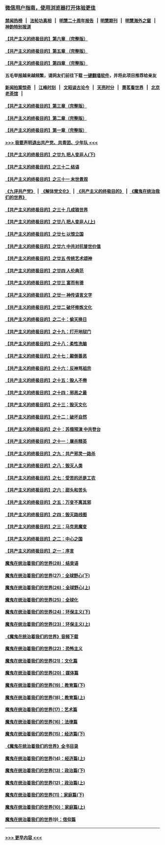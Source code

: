 ### [微信用户指南，使用浏览器打开体验更佳](https://github.com/gfw-breaker/banned-news1/blob/master/indexes/wechat-guide.md?t=0)
#### [禁闻热榜](热点新闻.md?t=0)  &nbsp;&nbsp;|&nbsp;&nbsp; [法轮功真相](https://github.com/gfw-breaker/truth/blob/master/README.md?t=0) &nbsp;&nbsp;|&nbsp;&nbsp; [明慧二十周年报告](https://github.com/gfw-breaker/mh-reports/blob/master/README.md?t=0) &nbsp;&nbsp;|&nbsp;&nbsp;[明慧期刊](https://github.com/gfw-breaker/mh-qikan) &nbsp;&nbsp;|&nbsp;&nbsp; [明慧海外之窗](https://github.com/gfw-breaker/mh-news/blob/master/README.md?t=0) &nbsp;&nbsp;|&nbsp;&nbsp; [神韵特别报道](https://github.com/gfw-breaker/mh-news/blob/master/shenyun.md?t=0)
#### [【共产主义的终极目的】第六章 （完整版）](../pages/nsc422/n11428913.md?t=02032002) 
#### [【共产主义的终极目的】第五章 （完整版）](../pages/nsc422/n11428912.md?t=02032002) 
#### [【共产主义的终极目的】第四章 （完整版）](../pages/nsc422/n11428907.md?t=02032002) 
#### 五毛举报越来越频繁，请网友们前往下载 [一键翻墙软件](https://github.com/gfw-breaker/ssr-accounts)，并将此项目推荐给亲友
#### [新闻拍案惊奇](https://github.com/gfw-breaker/banned-news1/blob/master/pages/link4.md) &nbsp;&nbsp;|&nbsp;&nbsp; [江峰时刻](https://github.com/gfw-breaker/banned-news1/blob/master/pages/link4.md) &nbsp;&nbsp;|&nbsp;&nbsp; [文昭谈古论今](https://github.com/gfw-breaker/banned-news1/blob/master/pages/link4.md) &nbsp;&nbsp;|&nbsp;&nbsp; [天亮时分](https://github.com/gfw-breaker/banned-news1/blob/master/pages/link4.md) &nbsp;&nbsp;|&nbsp;&nbsp; [萧茗看世界](https://github.com/gfw-breaker/banned-news1/blob/master/pages/link4.md) &nbsp;&nbsp;|&nbsp;&nbsp; [北京老茶馆](https://github.com/gfw-breaker/banned-news1/blob/master/pages/link4.md) &nbsp;&nbsp;|&nbsp;&nbsp; 
#### [【共产主义的终极目的】第三章（完整版）](../pages/nsc422/n11428848.md?t=02032002) 
#### [【共产主义的终极目的】第二章（完整版）](../pages/nsc422/n11428831.md?t=02032002) 
#### [【共产主义的终极目的】第一章（完整版）](../pages/nsc422/n11417651.md?t=02032002) 
#### [>>> 我要声明退出共产党、共青团、少年队 <<<](https://github.com/begood0513/goodnews/blob/master/quit/letter.md) 
#### [【共产主义的终极目的】之廿九 把人变非人(下)](../pages/nsc422/n11344140.md?t=02032002) 
#### [【共产主义的终极目的】之三十二 结语](../pages/nsc422/n11360535.md?t=02032002) 
#### [【共产主义的终极目的】之三十一 末世景观](../pages/nsc422/n11351129.md?t=02032002) 
#### [《九评共产党》](https://github.com/begood0513/9ping.md/blob/master/README.md) &nbsp;|&nbsp; [《解体党文化》](../../../../jtdwh.md/blob/master/README.md)  &nbsp;|&nbsp; [《共产主义的终极目的》](../../../../gczydzjmd.md/blob/master/README.md) &nbsp;|&nbsp; [《魔鬼在统治我们的世界》](../../../../mgztzwmdsj.md/blob/master/README.md) 
#### [【共产主义的终极目的】之三十 几成狼世界](../pages/nsc422/n11348280.md?t=02032002) 
#### [【共产主义的终极目的】之廿八 把人变非人(上)](../pages/nsc422/n11340492.md?t=02032002) 
#### [【共产主义的终极目的】之廿七 以恨立国](../pages/nsc422/n11336944.md?t=02032002) 
#### [【共产主义的终极目的】之廿六 中共对抗普世价值](../pages/nsc422/n11324785.md?t=02032002) 
#### [【共产主义的终极目的】之廿五 传统艺术颂神](../pages/nsc422/n11296396.md?t=02032002) 
#### [【共产主义的终极目的】之廿四 人伦典范](../pages/nsc422/n11296397.md?t=02032002) 
#### [【共产主义的终极目的】之廿三 富而有德](../pages/nsc422/n11283598.md?t=02032002) 
#### [【共产主义的终极目的】之廿一 神传语言文字](../pages/nsc422/n11263265.md?t=02032002) 
#### [【共产主义的终极目的】之廿二 破坏修炼文化](../pages/nsc422/n11245728.md?t=02032002) 
#### [【共产主义的终极目的】之二十：偷天换日](../pages/nsc422/n11238846.md?t=02032002) 
#### [【共产主义的终极目的】之十九：打开地狱门](../pages/nsc422/n11206376.md?t=02032002) 
#### [【共产主义的终极目的】之十八：柔性洗脑](../pages/nsc422/n11199994.md?t=02032002) 
#### [【共产主义的终极目的】之十七：颠倒善恶](../pages/nsc422/n11179782.md?t=02032002) 
#### [【共产主义的终极目的】之十六：反神骂祖宗](../pages/nsc422/n11166798.md?t=02032002) 
#### [【共产主义的终极目的】之十五：毁人不倦](../pages/nsc422/n11166792.md?t=02032002) 
#### [【共产主义的终极目的】之十四：邪恶之最](../pages/nsc422/n11150249.md?t=02032002) 
#### [【共产主义的终极目的】之十三：毁灭文化](../pages/nsc422/n11135227.md?t=02032002) 
#### [【共产主义的终极目的】之十二：破坏自然](../pages/nsc422/n11135214.md?t=02032002) 
#### [【共产主义的终极目的】之十：苏俄预演 中共登台](../pages/nsc422/n11118424.md?t=02032002) 
#### [【共产主义的终极目的】之十一：屠杀精英](../pages/nsc422/n11118442.md?t=02032002) 
#### [【共产主义的终极目的】之九：共产邪灵一路杀](../pages/nsc422/n11114139.md?t=02032002) 
#### [【共产主义的终极目的】之八：毁灭人类](../pages/nsc422/n11108503.md?t=02032002) 
#### [【共产主义的终极目的】之七：受苦的还是工农](../pages/nsc422/n11101809.md?t=02032002) 
#### [【共产主义的终极目的】之六：甜头和苦头](../pages/nsc422/n11096971.md?t=02032002) 
#### [【共产主义的终极目的】之五：万变不离其邪](../pages/nsc422/n11091285.md?t=02032002) 
#### [【共产主义的终极目的】之四：毁灭路线图](../pages/nsc422/n11086284.md?t=02032002) 
#### [【共产主义的终极目的】之三：马克思魔变](../pages/nsc422/n11061941.md?t=02032002) 
#### [【共产主义的终极目的】之二：中心之国](../pages/nsc422/n11047728.md?t=02032002) 
#### [【共产主义的终极目的】之一：序言](../pages/nsc422/n11086077.md?t=02032002) 
#### [魔鬼在统治着我们的世界(28)：结束语](../pages/nsc422/n10936246.md?t=02032002) 
#### [魔鬼在统治着我们的世界(27)：全球野心(下)](../pages/nsc422/n10928319.md?t=02032002) 
#### [魔鬼在统治着我们的世界(26)：全球野心(上)](../pages/nsc422/n10900318.md?t=02032002) 
#### [魔鬼在统治着我们的世界(25)：全球化](../pages/nsc422/n10788205.md?t=02032002) 
#### [魔鬼在统治着我们的世界(24)：环保主义(下)](../pages/nsc422/n10695307.md?t=02032002) 
#### [魔鬼在统治着我们的世界(23)：环保主义(上)](../pages/nsc422/n10688613.md?t=02032002) 
#### [《魔鬼在统治着我们的世界》音频下载](../pages/nsc422/n10635553.md?t=02032002) 
#### [魔鬼在统治着我们的世界(22)：恐怖主义](../pages/nsc422/n10614727.md?t=02032002) 
#### [魔鬼在统治着我们的世界(21)：文化篇](../pages/nsc422/n10597706.md?t=02032002) 
#### [魔鬼在统治着我们的世界(20)：媒体篇](../pages/nsc422/n10586579.md?t=02032002) 
#### [魔鬼在统治着我们的世界(19)：教育篇(下)](../pages/nsc422/n10564808.md?t=02032002) 
#### [魔鬼在统治着我们的世界(18)：教育篇(上)](../pages/nsc422/n10526970.md?t=02032002) 
#### [魔鬼在统治着我们的世界(17)：艺术篇](../pages/nsc422/n10499093.md?t=02032002) 
#### [魔鬼在统治着我们的世界(16)：法律篇](../pages/nsc422/n10485969.md?t=02032002) 
#### [魔鬼在统治着我们的世界(15)：经济篇(下)](../pages/nsc422/n10469975.md?t=02032002) 
#### [《魔鬼在统治着我们的世界》全书目录](../pages/nsc422/n10464261.md?t=02032002) 
#### [魔鬼在统治着我们的世界(14)：经济篇(上)](../pages/nsc422/n10457370.md?t=02032002) 
#### [魔鬼在统治着我们的世界(13)：政治篇(下)](../pages/nsc422/n10448270.md?t=02032002) 
#### [魔鬼在统治着我们的世界(12)：政治篇(上)](../pages/nsc422/n10444576.md?t=02032002) 
#### [魔鬼在统治着我们的世界(11)：家庭篇(下)](../pages/nsc422/n10440961.md?t=02032002) 
#### [魔鬼在统治着我们的世界(10)：家庭篇(上)](../pages/nsc422/n10435448.md?t=02032002) 
#### [魔鬼在统治着我们的世界(9)：信仰篇](../pages/nsc422/n10432159.md?t=02032002) 

----
#### [ >>> 更早内容 <<< ](../indexes/nsc422-earlier.md)
